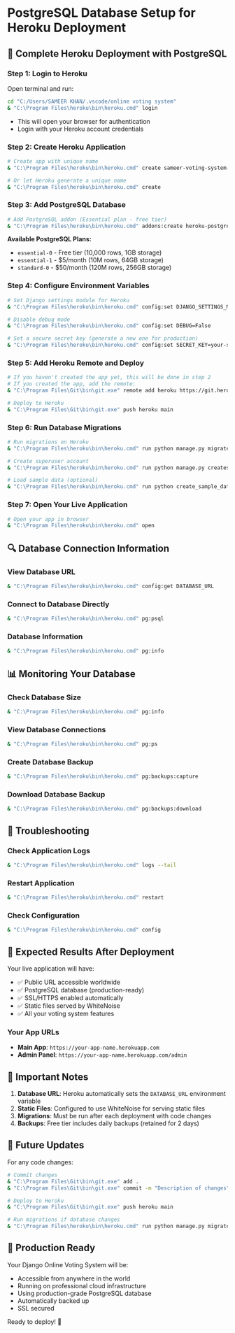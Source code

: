 # PostgreSQL Database Setup for Heroku Deployment
<!-- cspell:ignore heroku psql -->

## 🚀 Complete Heroku Deployment with PostgreSQL

### Step 1: Login to Heroku

Open terminal and run:

```bash
cd "C:/Users/SAMEER KHAN/.vscode/online voting system"
& "C:\Program Files\heroku\bin\heroku.cmd" login
```

- This will open your browser for authentication
- Login with your Heroku account credentials

### Step 2: Create Heroku Application

```bash
# Create app with unique name
& "C:\Program Files\heroku\bin\heroku.cmd" create sameer-voting-system-2025

# Or let Heroku generate a unique name
& "C:\Program Files\heroku\bin\heroku.cmd" create
```

### Step 3: Add PostgreSQL Database

```bash
# Add PostgreSQL addon (Essential plan - free tier)
& "C:\Program Files\heroku\bin\heroku.cmd" addons:create heroku-postgresql:essential-0
```

**Available PostgreSQL Plans:**

- `essential-0` - Free tier (10,000 rows, 1GB storage)
- `essential-1` - $5/month (10M rows, 64GB storage)
- `standard-0` - $50/month (120M rows, 256GB storage)

### Step 4: Configure Environment Variables

```bash
# Set Django settings module for Heroku
& "C:\Program Files\heroku\bin\heroku.cmd" config:set DJANGO_SETTINGS_MODULE=online_voting_system.settings_heroku

# Disable debug mode
& "C:\Program Files\heroku\bin\heroku.cmd" config:set DEBUG=False

# Set a secure secret key (generate a new one for production)
& "C:\Program Files\heroku\bin\heroku.cmd" config:set SECRET_KEY=your-super-secret-key-here-change-this
```

### Step 5: Add Heroku Remote and Deploy

```bash
# If you haven't created the app yet, this will be done in step 2
# If you created the app, add the remote:
& "C:\Program Files\Git\bin\git.exe" remote add heroku https://git.heroku.com/your-app-name.git

# Deploy to Heroku
& "C:\Program Files\Git\bin\git.exe" push heroku main
```

### Step 6: Run Database Migrations

```bash
# Run migrations on Heroku
& "C:\Program Files\heroku\bin\heroku.cmd" run python manage.py migrate

# Create superuser account
& "C:\Program Files\heroku\bin\heroku.cmd" run python manage.py createsuperuser

# Load sample data (optional)
& "C:\Program Files\heroku\bin\heroku.cmd" run python create_sample_data.py
```

### Step 7: Open Your Live Application

```bash
# Open your app in browser
& "C:\Program Files\heroku\bin\heroku.cmd" open
```

## 🔍 Database Connection Information

### View Database URL

```bash
& "C:\Program Files\heroku\bin\heroku.cmd" config:get DATABASE_URL
```

### Connect to Database Directly

```bash
& "C:\Program Files\heroku\bin\heroku.cmd" pg:psql
```

### Database Information

```bash
& "C:\Program Files\heroku\bin\heroku.cmd" pg:info
```

## 📊 Monitoring Your Database

### Check Database Size

```bash
& "C:\Program Files\heroku\bin\heroku.cmd" pg:info
```

### View Database Connections

```bash
& "C:\Program Files\heroku\bin\heroku.cmd" pg:ps
```

### Create Database Backup

```bash
& "C:\Program Files\heroku\bin\heroku.cmd" pg:backups:capture
```

### Download Database Backup

```bash
& "C:\Program Files\heroku\bin\heroku.cmd" pg:backups:download
```

## 🔧 Troubleshooting

### Check Application Logs

```bash
& "C:\Program Files\heroku\bin\heroku.cmd" logs --tail
```

### Restart Application

```bash
& "C:\Program Files\heroku\bin\heroku.cmd" restart
```

### Check Configuration

```bash
& "C:\Program Files\heroku\bin\heroku.cmd" config
```

## 🚀 Expected Results After Deployment

Your live application will have:

- ✅ Public URL accessible worldwide
- ✅ PostgreSQL database (production-ready)
- ✅ SSL/HTTPS enabled automatically
- ✅ Static files served by WhiteNoise
- ✅ All your voting system features

### Your App URLs

- **Main App**: `https://your-app-name.herokuapp.com`
- **Admin Panel**: `https://your-app-name.herokuapp.com/admin`

## 📝 Important Notes

1. **Database URL**: Heroku automatically sets the `DATABASE_URL` environment variable
2. **Static Files**: Configured to use WhiteNoise for serving static files
3. **Migrations**: Must be run after each deployment with code changes
4. **Backups**: Free tier includes daily backups (retained for 2 days)

## 🔄 Future Updates

For any code changes:

```bash
# Commit changes
& "C:\Program Files\Git\bin\git.exe" add .
& "C:\Program Files\Git\bin\git.exe" commit -m "Description of changes"

# Deploy to Heroku
& "C:\Program Files\Git\bin\git.exe" push heroku main

# Run migrations if database changes
& "C:\Program Files\heroku\bin\heroku.cmd" run python manage.py migrate
```

## 🌟 Production Ready

Your Django Online Voting System will be:

- Accessible from anywhere in the world
- Running on professional cloud infrastructure
- Using production-grade PostgreSQL database
- Automatically backed up
- SSL secured

Ready to deploy! 🚀
